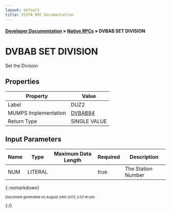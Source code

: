 ```yaml
---
layout: default
title: VISTA RPC Documentation
---
```


#### [Developer Documentation](../index) &#187; [Native RPCs](TableOfContents) &#187; DVBAB SET DIVISION<br/>
# DVBAB SET DIVISION

Set the Division

## Properties

Property | Value
--- | ---
Label | DUZ2
MUMPS Implementation | [DVBAB84](http://code.osehra.org/dox/Routine_DVBAB84_source.html)
Return Type | SINGLE VALUE


## Input Parameters

Name | Type | Maximum Data Length | Required | Description
--- | --- | --- | --- | ---
NUM | LITERAL |  | true | The Station Number



{::nomarkdown} <br/><p style="font-size: 11px">Document generated on August 24th 2017, 2:57:41 pm</p>{:/}
